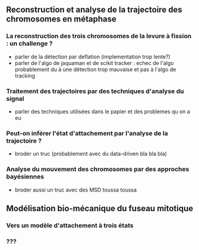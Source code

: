 ## Reconstruction et analyse de la trajectoire des chromosomes en métaphase

### La reconstruction des trois chromosomes de la levure à fission : un challenge ?

- parler de la détection par deflation (implementation trop lente?)
- parler de l'algo de jaquaman et de scikit tracker : echec de l'algo probablement du à une détection trop mauvaise et pas à l'algo de tracking

### Traitement des trajectoires par des techniques d'analyse du signal

- parler des techniques utilisées dans le papier et des problemes qu on a eu

### Peut-on inférer l'état d'attachement par l'analyse de la trajectoire ?

- broder un truc (probablement avec du data-driven bla bla bla)

### Analyse du mouvement des chromosomes par des approches bayésiennes

- broder aussi un truc avec des MSD toussa toussa

## Modélisation bio-mécanique du fuseau mitotique

### Vers un modèle d'attachement à trois états

### ???

